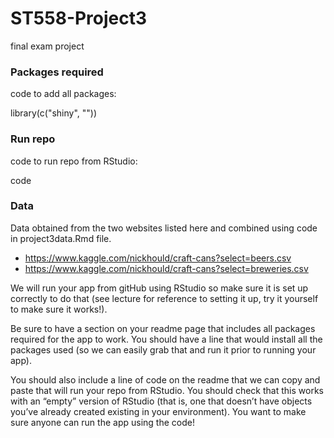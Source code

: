 # ST558-Project3
final exam project

### Packages required

code to add all packages:  

library(c("shiny", ""))  

### Run repo

code to run repo from RStudio:  

code  

### Data
Data obtained from the two websites listed here and combined using code in project3data.Rmd file.  
  - <https://www.kaggle.com/nickhould/craft-cans?select=beers.csv>
  - <https://www.kaggle.com/nickhould/craft-cans?select=breweries.csv>

We will run your app from gitHub using RStudio so make sure it is set up correctly to do that (see lecture for reference to setting it up, try it yourself to make sure it works!).  

Be sure to have a section on your readme page that includes all packages required for the app to work. You should have a line that would install all the packages used (so we can easily grab that and run it prior to running your app).  

You should also include a line of code on the readme that we can copy and paste that will run your repo from RStudio. You should check that this works with an “empty” version of RStudio (that is, one that doesn’t have objects you’ve already created existing in your environment). You want to make sure anyone can run
the app using the code!